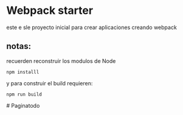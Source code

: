 # Webpack starter

este e sle proyecto inicial para crear aplicaciones creando webpack


## notas:
recuerden reconstruir los modulos de Node

```
npm installl
```

y para construir el build requieren:
```
npm run build
```
#   P a g i n a t o d o  
 
